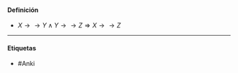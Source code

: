 #### Definición
- $X\rightarrow\rightarrow Y  \land Y\rightarrow\rightarrow Z  \Rightarrow X\rightarrow\rightarrow Z$
***
#### Etiquetas
- #Anki 